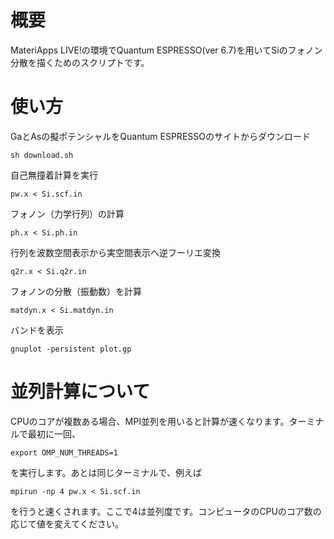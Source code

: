 # 概要

MateriApps LIVE!の環境でQuantum ESPRESSO(ver 6.7)を用いてSiのフォノン分散を描くためのスクリプトです。

# 使い方

GaとAsの擬ポテンシャルをQuantum ESPRESSOのサイトからダウンロード

```
sh download.sh
```

自己無撞着計算を実行

```
pw.x < Si.scf.in
```

フォノン（力学行列）の計算

```
ph.x < Si.ph.in
```

行列を波数空間表示から実空間表示へ逆フーリエ変換

```
q2r.x < Si.q2r.in
```

フォノンの分散（振動数）を計算

```
matdyn.x < Si.matdyn.in
```

バンドを表示

```
gnuplot -persistent plot.gp
```

# 並列計算について

CPUのコアが複数ある場合、MPI並列を用いると計算が速くなります。ターミナルで最初に一回、

```
export OMP_NUM_THREADS=1
```

を実行します。あとは同じターミナルで、例えば

```
mpirun -np 4 pw.x < Si.scf.in
```

を行うと速くされます。ここで4は並列度です。コンピュータのCPUのコア数の応じて値を変えてください。
